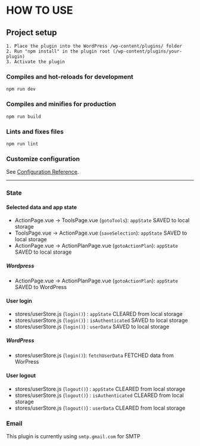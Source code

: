 # HOW TO USE

## Project setup

```
1. Place the plugin into the WordPress /wp-content/plugins/ folder
2. Run "npm install" in the plugin root (/wp-content/plugins/your-plugin)
3. Activate the plugin
```

### Compiles and hot-reloads for development

```
npm run dev
```

### Compiles and minifies for production

```
npm run build
```

### Lints and fixes files

```
npm run lint
```

### Customize configuration

See [Configuration Reference](https://cli.vuejs.org/config/).

---

### State

#### Selected data and app state

- ActionPage.vue → ToolsPage.vue (`gotoTools`): `appState` SAVED to local storage
- ToolsPage.vue → ActionPage.vue (`saveSelection`): `appState` SAVED to local storage
- ActionPage.vue → ActionPlanPage.vue (`gotoActionPlan`): `appState` SAVED to local storage

##### Wordpress

- ActionPage.vue → ActionPlanPage.vue (`gotoActionPlan`): `appState` SAVED to WordPress

#### User login

- stores/userStore.js (`login()`) : `appState` CLEARED from local storage
- stores/userStore.js (`login()`) : `isAuthenticated` SAVED to local storage
- stores/userStore.js (`login()`) : `userData` SAVED to local storage

##### WordPress

- stores/userStore.js (`login()`): `fetchUserData` FETCHED data from WorPress

#### User logout

- stores/userStore.js (`logout()`) : `appState` CLEARED from local storage
- stores/userStore.js (`logout()`) : `isAuthenticated` CLEARED from local storage
- stores/userStore.js (`logout()`) : `userData` CLEARED from local storage

### Email

This plugin is currently using `smtp.gmail.com` for SMTP
